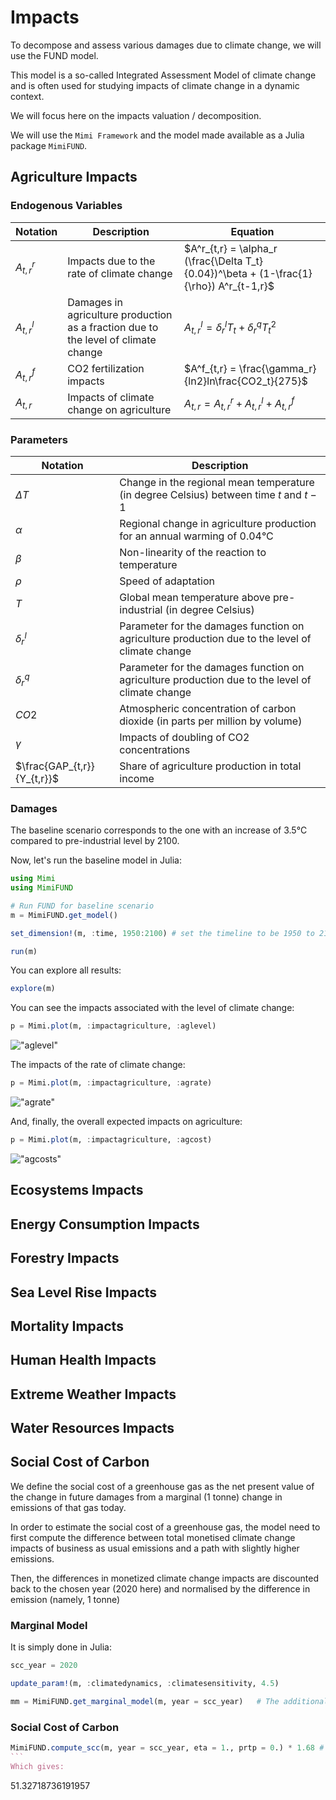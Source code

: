 # Impacts

To decompose and assess various damages due to climate change, we will use the FUND model.

This model is a so-called Integrated Assessment Model of climate change and is often used for studying impacts of climate change in a dynamic context. 

We will focus here on the impacts valuation / decomposition.

We will use the `Mimi Framework` and the model made available as a Julia package `MimiFUND`.


## Agriculture Impacts

### Endogenous Variables 

| Notation      | Description | Equation | 
| ----------- | ----------- |----------- |
| $A^r_{t,r}$  | Impacts due to the rate of climate change | $A^r_{t,r} = \alpha_r (\frac{\Delta T_t}{0.04})^\beta + (1-\frac{1}{\rho}) A^r_{t-1,r}$ |
| $A^l_{t,r}$  | Damages in agriculture production as a fraction due to the level of climate change | $A^l_{t,r} = \delta^l_r T_t + \delta^q_r T_t^2$ |
| $A^f_{t,r}$  | CO2 fertilization impacts | $A^f_{t,r} = \frac{\gamma_r}{ln2}ln\frac{CO2_t}{275}$ |
| $A_{t,r}$  | Impacts of climate change on agriculture | $A_{t,r} = A^r_{t,r} + A^l_{t,r} + A^f_{t,r}$ |


### Parameters
| Notation      | Description |  
| ----------- | ----------- |
| $\Delta T$  | Change in the regional mean temperature (in degree Celsius) between time $t$ and $t-1$  |
| $\alpha$  | Regional change in agriculture production for an annual warming of 0.04°C  | 
| $\beta$  | Non-linearity of the reaction to temperature  | 
| $\rho$  | Speed of adaptation  | 
| $T$  | Global mean temperature above pre-industrial (in degree Celsius)  | 
| $\delta^l_r$  | Parameter for the damages function on agriculture production due to the level of climate change  | 
| $\delta^q_r$  | Parameter for the damages function on agriculture production due to the level of climate change  | 
| $CO2$  | Atmospheric concentration of carbon dioxide (in parts per million by volume)  | 
| $\gamma$  | Impacts of doubling of CO2 concentrations | 
| $\frac{GAP_{t,r}}{Y_{t,r}}$  | Share of agriculture production in total income | 

### Damages

The baseline scenario corresponds to the one with an increase of 3.5°C compared to pre-industrial level by 2100.

Now, let's run the baseline model in Julia:
```julia
using Mimi
using MimiFUND

# Run FUND for baseline scenario
m = MimiFUND.get_model()

set_dimension!(m, :time, 1950:2100) # set the timeline to be 1950 to 2100

run(m)
```
You can explore all results:
```julia
explore(m)
```
You can see the impacts associated with the level of climate change:
```julia
p = Mimi.plot(m, :impactagriculture, :aglevel)
```
!["aglevel"](aglevel.svg)

The impacts of the rate of climate change:
```julia
p = Mimi.plot(m, :impactagriculture, :agrate)
```
!["agrate"](agrate.svg)

And, finally, the overall expected impacts on agriculture:
```julia
p = Mimi.plot(m, :impactagriculture, :agcost)
```
!["agcosts"](agcosts.svg)


## Ecosystems Impacts

## Energy Consumption Impacts

## Forestry Impacts

## Sea Level Rise Impacts

## Mortality Impacts

## Human Health Impacts

## Extreme Weather Impacts

## Water Resources Impacts


## Social Cost of Carbon

We define the social cost of a greenhouse gas as the net present value of the change in future damages from a marginal (1 tonne)
change in emissions of that gas today. 

In order to estimate the social cost of a greenhouse gas, the model need to first compute the difference between total monetised climate change impacts of business as usual emissions and a path with slightly higher emissions.

Then, the differences in monetized climate change impacts are discounted back to the chosen year (2020 here) and normalised by the difference in emission (namely, 1 tonne)

### Marginal Model 

It is simply done in Julia:
```julia
scc_year = 2020

update_param!(m, :climatedynamics, :climatesensitivity, 4.5)

mm = MimiFUND.get_marginal_model(m, year = scc_year)   # The additional emissions pulse will be added in the specified year
```

### Social Cost of Carbon

```julia
MimiFUND.compute_scc(m, year = scc_year, eta = 1., prtp = 0.) * 1.68 # +68% inflation between 1995 and 2020
``` 
Which gives:
```
51.32718736191957
```